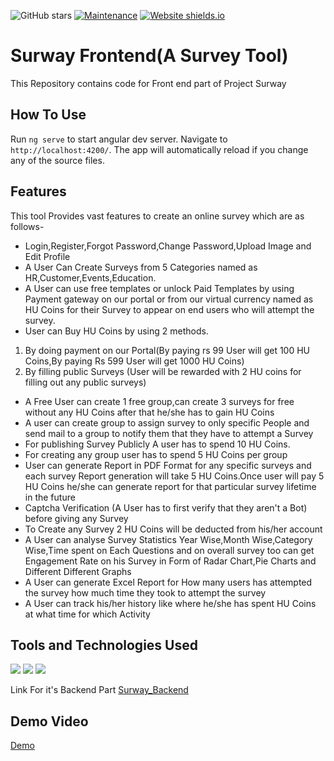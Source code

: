 ![GitHub stars](https://img.shields.io/github/stars/saksham2105/surway_frontend) 
[![Maintenance](https://img.shields.io/badge/maintained-yes-green.svg)](https://github.com/saksham2105/surway_frontend/commits/master)
[![Website shields.io](https://img.shields.io/badge/website-up-yellow)]()

# Surway Frontend(A Survey Tool)

This Repository contains code for Front end part of Project Surway 

## How To Use

Run `ng serve` to start angular dev server. Navigate to `http://localhost:4200/`. The app will automatically reload if you change any of the source files.

## Features

This tool Provides vast features to create an online survey which are as follows-
* Login,Register,Forgot Password,Change Password,Upload Image and Edit Profile
* A User Can Create Surveys from 5 Categories named as HR,Customer,Events,Education.
* A User can use free templates or unlock Paid Templates by using Payment gateway on our portal or from our virtual currency named as HU Coins for their Survey to appear on end users who will attempt the survey.
* User can Buy HU Coins by using 2 methods.
1) By doing payment on our Portal(By paying rs 99 User will get 100 HU Coins,By paying Rs 599 User will get 1000 HU Coins)
2) By filling public Surveys (User will be rewarded with 2 HU coins for filling out any public surveys)  
* A Free User can create 1 free group,can create 3 surveys for free without any HU Coins after that he/she has to gain HU Coins
* A user can create group to assign survey to only specific People and send mail to a group to notify them that they have to attempt a Survey
* For publishing Survey Publicly A user has to spend 10 HU Coins.
* For creating any group user has to spend 5 HU Coins per group
* User can generate Report in PDF Format for any specific surveys and each survey Report generation will take 5 HU Coins.Once user will pay 5 HU Coins he/she can generate report for that particular survey lifetime in the future
* Captcha Verification (A User has to first verify that they aren't a Bot) before giving any Survey
* To Create any Survey 2 HU Coins will be deducted from his/her account
* A User can analyse Survey Statistics Year Wise,Month Wise,Category Wise,Time spent on Each Questions and on overall survey too can get Engagement Rate on his Survey in Form of Radar Chart,Pie Charts and Different Different Graphs
* A User can generate Excel Report for How many users has attempted the survey how much time they took to attempt the survey
* A User can track his/her history like where he/she has spent HU Coins at what time for which Activity

## Tools and Technologies Used 
![](https://img.shields.io/badge/Angular-%3C%2F%3E-blueviolet) ![](https://img.shields.io/badge/TypeScript-%3C%2F%3E-yellow) ![](https://img.shields.io/badge/SCSS-%3C%2F%3E-yellow) 

Link For it's Backend Part 
[Surway_Backend](https://github.com/saksham2105/surway_backend)
## Demo Video
[Demo](https://youtu.be/BA7WiKWd5b8)
